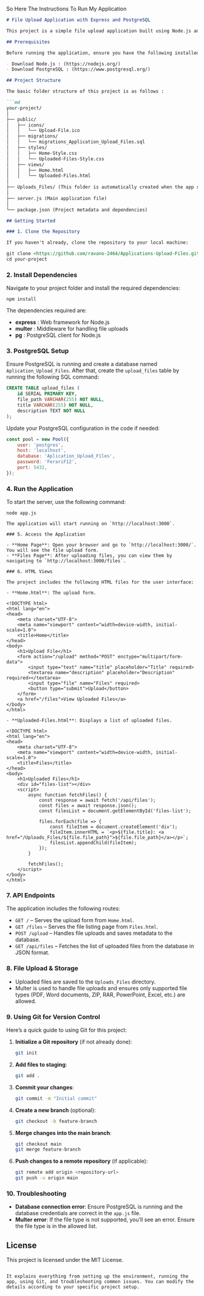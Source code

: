 So Here The Instructions To Run My Application  

```md
# File Upload Application with Express and PostgreSQL

This project is a simple file upload application built using Node.js and Express, with PostgreSQL as the database. The application allows users to upload various types of files and store metadata (title and description) in the database.

## Prerequisites

Before running the application, ensure you have the following installed:

- Download Node.js : (https://nodejs.org/)
- Download PostgreSQL : (https://www.postgresql.org/)

## Project Structure

The basic folder structure of this project is as follows :

```md
your-project/
│
├── public/
│   ├── icons/
│   │   └── Upload-File.ico
│   ├── migrations/
│   │   └── migrations_Application_Upload_Files.sql
│   ├── styles/
│   │   ├── Home-Style.css
│   │   └── Uploaded-Files-Style.css
│   ├── views/
│   │   ├── Home.html
│   │   └── Uploaded-Files.html
│
├── Uploads_Files/ (This folder is automatically created when the app runs)
│
├── server.js (Main application file)
│
└── package.json (Project metadata and dependencies)

## Getting Started

### 1. Clone the Repository

If you haven't already, clone the repository to your local machine:

git clone <https://github.com/ravano-2464/Applications-Upload-Files.git>
cd your-project
```

### 2. Install Dependencies

Navigate to your project folder and install the required dependencies:

```
npm install
```

The dependencies required are:

- **express** : Web framework for Node.js
- **multer** : Middleware for handling file uploads
- **pg** : PostgreSQL client for Node.js

### 3. PostgreSQL Setup

Ensure PostgreSQL is running and create a database named `Aplication_Upload_Files`. After that, create the `upload_files` table by running the following SQL command:

```sql
CREATE TABLE upload_files (
    id SERIAL PRIMARY KEY,
    file_path VARCHAR(255) NOT NULL,
    title VARCHAR(255) NOT NULL,
    description TEXT NOT NULL
);
```

Update your PostgreSQL configuration in the code if needed:

```js
const pool = new Pool({
    user: 'postgres',
    host: 'localhost',
    database: 'Aplication_Upload_Files',
    password: 'FerariF12',
    port: 5432,
});
```

### 4. Run the Application

To start the server, use the following command:

```
node app.js

The application will start running on `http://localhost:3000`.

### 5. Access the Application

- **Home Page**: Open your browser and go to `http://localhost:3000/`. You will see the file upload form.
- **Files Page**: After uploading files, you can view them by navigating to `http://localhost:3000/files`.

### 6. HTML Views

The project includes the following HTML files for the user interface:

- **Home.html**: The upload form.
  
<!DOCTYPE html>
<html lang="en">
<head>
    <meta charset="UTF-8">
    <meta name="viewport" content="width=device-width, initial-scale=1.0">
    <title>Home</title>
</head>
<body>
    <h1>Upload File</h1>
    <form action="/upload" method="POST" enctype="multipart/form-data">
        <input type="text" name="title" placeholder="Title" required>
        <textarea name="description" placeholder="Description" required></textarea>
        <input type="file" name="Files" required>
        <button type="submit">Upload</button>
    </form>
    <a href="/files">View Uploaded Files</a>
</body>
</html>

- **Uploaded-Files.html**: Displays a list of uploaded files.
  
<!DOCTYPE html>
<html lang="en">
<head>
    <meta charset="UTF-8">
    <meta name="viewport" content="width=device-width, initial-scale=1.0">
    <title>Files</title>
</head>
<body>
    <h1>Uploaded Files</h1>
    <div id="files-list"></div>
    <script>
        async function fetchFiles() {
            const response = await fetch('/api/files');
            const files = await response.json();
            const filesList = document.getElementById('files-list');

            files.forEach(file => {
                const fileItem = document.createElement('div');
                fileItem.innerHTML = `<p>${file.title}: <a href="/Uploads_Files/${file.file_path}">${file.file_path}</a></p>`;
                filesList.appendChild(fileItem);
            });
        }

        fetchFiles();
    </script>
</body>
</html>
```

### 7. API Endpoints

The application includes the following routes:

- `GET /` – Serves the upload form from `Home.html`.
- `GET /files` – Serves the file listing page from `Files.html`.
- `POST /upload` – Handles file uploads and saves metadata to the database.
- `GET /api/files` – Fetches the list of uploaded files from the database in JSON format.

### 8. File Upload & Storage

- Uploaded files are saved to the `Uploads_Files` directory.
- Multer is used to handle file uploads and ensures only supported file types (PDF, Word documents, ZIP, RAR, PowerPoint, Excel, etc.) are allowed.

### 9. Using Git for Version Control

Here’s a quick guide to using Git for this project:

1. **Initialize a Git repository** (if not already done):

   ```bash
   git init
   ```

2. **Add files to staging**:

   ```bash
   git add .
   ```

3. **Commit your changes**:

   ```bash
   git commit -m "Initial commit"
   ```

4. **Create a new branch** (optional):

   ```bash
   git checkout -b feature-branch
   ```

5. **Merge changes into the main branch**:

   ```bash
   git checkout main
   git merge feature-branch
   ```

6. **Push changes to a remote repository** (if applicable):

   ```bash
   git remote add origin <repository-url>
   git push -u origin main
   ```

### 10. Troubleshooting

- **Database connection error**: Ensure PostgreSQL is running and the database credentials are correct in the `app.js` file.
- **Multer error**: If the file type is not supported, you’ll see an error. Ensure the file type is in the allowed list.

## License

This project is licensed under the MIT License.
```

It explains everything from setting up the environment, running the app, using Git, and troubleshooting common issues. You can modify the details according to your specific project setup.